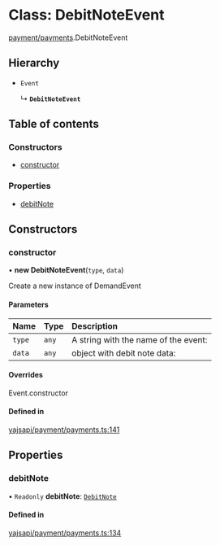 # Class: DebitNoteEvent

[payment/payments](../modules/payment_payments.md).DebitNoteEvent

## Hierarchy

- `Event`

  ↳ **`DebitNoteEvent`**

## Table of contents

### Constructors

- [constructor](payment_payments.DebitNoteEvent.md#constructor)

### Properties

- [debitNote](payment_payments.DebitNoteEvent.md#debitnote)

## Constructors

### constructor

• **new DebitNoteEvent**(`type`, `data`)

Create a new instance of DemandEvent

#### Parameters

| Name | Type | Description |
| :------ | :------ | :------ |
| `type` | `any` | A string with the name of the event: |
| `data` | `any` | object with debit note data: |

#### Overrides

Event.constructor

#### Defined in

[yajsapi/payment/payments.ts:141](https://github.com/golemfactory/yajsapi/blob/5793bb7/yajsapi/payment/payments.ts#L141)

## Properties

### debitNote

• `Readonly` **debitNote**: [`DebitNote`](payment_debit_note.DebitNote.md)

#### Defined in

[yajsapi/payment/payments.ts:134](https://github.com/golemfactory/yajsapi/blob/5793bb7/yajsapi/payment/payments.ts#L134)
